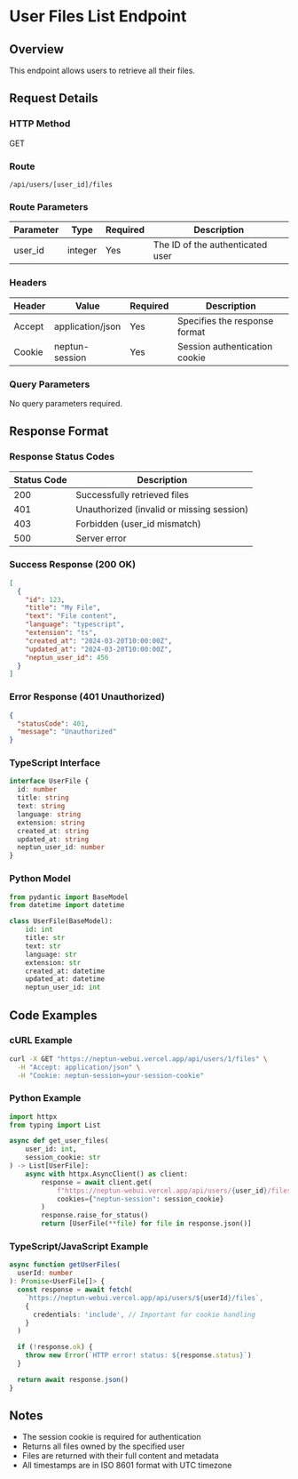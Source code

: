 # User Files List Endpoint

## Overview

This endpoint allows users to retrieve all their files.

## Request Details

### HTTP Method

GET

### Route

`/api/users/[user_id]/files`

### Route Parameters

| Parameter | Type    | Required | Description                      |
| --------- | ------- | -------- | -------------------------------- |
| user_id   | integer | Yes      | The ID of the authenticated user |

### Headers

| Header | Value            | Required | Description                   |
| ------ | ---------------- | -------- | ----------------------------- |
| Accept | application/json | Yes      | Specifies the response format |
| Cookie | neptun-session   | Yes      | Session authentication cookie |

### Query Parameters

No query parameters required.

## Response Format

### Response Status Codes

| Status Code | Description                               |
| ----------- | ----------------------------------------- |
| 200         | Successfully retrieved files              |
| 401         | Unauthorized (invalid or missing session) |
| 403         | Forbidden (user_id mismatch)              |
| 500         | Server error                              |

### Success Response (200 OK)

```json
[
  {
    "id": 123,
    "title": "My File",
    "text": "File content",
    "language": "typescript",
    "extension": "ts",
    "created_at": "2024-03-20T10:00:00Z",
    "updated_at": "2024-03-20T10:00:00Z",
    "neptun_user_id": 456
  }
]
```

### Error Response (401 Unauthorized)

```json
{
  "statusCode": 401,
  "message": "Unauthorized"
}
```

### TypeScript Interface

```typescript
interface UserFile {
  id: number
  title: string
  text: string
  language: string
  extension: string
  created_at: string
  updated_at: string
  neptun_user_id: number
}
```

### Python Model

```python
from pydantic import BaseModel
from datetime import datetime

class UserFile(BaseModel):
    id: int
    title: str
    text: str
    language: str
    extension: str
    created_at: datetime
    updated_at: datetime
    neptun_user_id: int
```

## Code Examples

### cURL Example

```bash
curl -X GET "https://neptun-webui.vercel.app/api/users/1/files" \
  -H "Accept: application/json" \
  -H "Cookie: neptun-session=your-session-cookie"
```

### Python Example

```python
import httpx
from typing import List

async def get_user_files(
    user_id: int,
    session_cookie: str
) -> List[UserFile]:
    async with httpx.AsyncClient() as client:
        response = await client.get(
            f"https://neptun-webui.vercel.app/api/users/{user_id}/files",
            cookies={"neptun-session": session_cookie}
        )
        response.raise_for_status()
        return [UserFile(**file) for file in response.json()]
```

### TypeScript/JavaScript Example

```typescript
async function getUserFiles(
  userId: number
): Promise<UserFile[]> {
  const response = await fetch(
    `https://neptun-webui.vercel.app/api/users/${userId}/files`,
    {
      credentials: 'include', // Important for cookie handling
    }
  )

  if (!response.ok) {
    throw new Error(`HTTP error! status: ${response.status}`)
  }

  return await response.json()
}
```

## Notes

- The session cookie is required for authentication
- Returns all files owned by the specified user
- Files are returned with their full content and metadata
- All timestamps are in ISO 8601 format with UTC timezone
